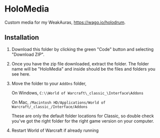 # HoloMedia

Custom media for my WeakAuras, https://wago.io/holodrum.

## Installation

1. Download this folder by clicking the green "Code" button and selecting "Download ZIP".
1. Once you have the zip file downloaded, extract the folder. The folder name will be "HoloMedia" and inside should be the files and folders you see here.
1. Move the folder to your `AddOns` folder,

   On Windows, `C:\\World of Warcraft\_classic_\Interface\Addons`

   On Mac, `/Macintosh HD/Applications/World of Warcraft/_classic_/Interface/Addons`

   These are only the default folder locations for Classic, so double check you've got the right folder for the right game version on your computer.
1. Restart World of Warcraft if already running
